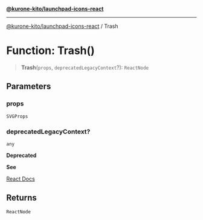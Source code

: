 [**@kurone-kito/launchpad-icons-react**](../README.md)

***

[@kurone-kito/launchpad-icons-react](../globals.md) / Trash

# Function: Trash()

> **Trash**(`props`, `deprecatedLegacyContext`?): `ReactNode`

## Parameters

### props

`SVGProps`

### deprecatedLegacyContext?

`any`

**Deprecated**

**See**

[React Docs](https://legacy.reactjs.org/docs/legacy-context.html#referencing-context-in-lifecycle-methods)

## Returns

`ReactNode`
